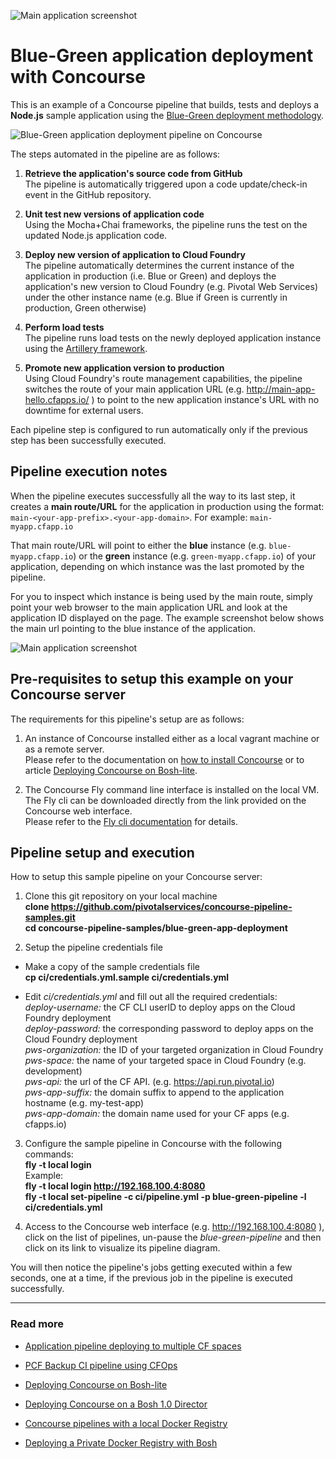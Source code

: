 ![Main application screenshot](https://raw.githubusercontent.com/pivotalservices/concourse-pipeline-samples/master/common/images/bg-pipeline-icon.jpg)

# Blue-Green application deployment with Concourse

This is an example of a Concourse pipeline that builds, tests and deploys a **Node.js** sample application using the [Blue-Green deployment methodology](http://docs.cloudfoundry.org/devguide/deploy-apps/blue-green.html).

![Blue-Green application deployment pipeline on Concourse](https://raw.githubusercontent.com/pivotalservices/concourse-pipeline-samples/master/common/images/bg-pipeline-01a.jpg)

The steps automated in the pipeline are as follows:

1. **Retrieve the application's source code from GitHub**  
   The pipeline is automatically triggered upon a code update/check-in event in the GitHub repository.

1. **Unit test new versions of application code**  
   Using the Mocha+Chai frameworks, the pipeline runs the test on the updated Node.js application code.

1. **Deploy new version of application to Cloud Foundry**  
   The pipeline automatically determines the current instance of the application in production (i.e. Blue or Green) and deploys the application's new version to Cloud Foundry (e.g. Pivotal Web Services) under the other instance name (e.g. Blue if Green is currently in production, Green otherwise)

1. **Perform load tests**  
   The pipeline runs load tests on the newly deployed application instance using the [Artillery framework](https://artillery.io/docs/getting-started/).

1. **Promote new application version to production**  
   Using Cloud Foundry's route management capabilities, the pipeline switches the route of your main application URL (e.g. http://main-app-hello.cfapps.io/ ) to point to the new application instance's URL with no downtime for external users.

Each pipeline step is configured to run automatically only if the previous step has been successfully executed.

## Pipeline execution notes

When the pipeline executes successfully all the way to its last step, it creates a **main route/URL** for the application in production using the format: ```main-<your-app-prefix>.<your-app-domain>```.  For example: ```main-myapp.cfapp.io```  

That main route/URL will point to either the **blue** instance (e.g. ```blue-myapp.cfapp.io```) or the **green** instance (e.g. ```green-myapp.cfapp.io```) of your application, depending on which instance was the last promoted by the pipeline.   

For you to inspect which instance is being used by the main route, simply point your web browser to the main application URL and look at the application ID displayed on the page. The example screenshot below shows the main url pointing to the blue instance of the application.

![Main application screenshot](https://raw.githubusercontent.com/pivotalservices/concourse-pipeline-samples/master/common/images/bgapp-screenshot-b.jpg)


## Pre-requisites to setup this example on your Concourse server

The requirements for this pipeline's setup are as follows:

1. An instance of Concourse installed either as a local vagrant machine or as a remote server.  
   Please refer to the documentation on [how to install Concourse](http://concourse.ci/installing.html) or to article [Deploying Concourse on Bosh-lite](https://github.com/pivotalservices/concourse-pipeline-samples/tree/master/concourse-on-bosh-lite).

1. The Concourse Fly command line interface is installed on the local VM.  
   The Fly cli can be downloaded directly from the link provided on the Concourse web interface.  
   Please refer to the [Fly cli documentation](http://concourse.ci/fly-cli.html) for details.


## Pipeline setup and execution

How to setup this sample pipeline on your Concourse server:

1. Clone this git repository on your local machine  
   __clone https://github.com/pivotalservices/concourse-pipeline-samples.git__  
   __cd concourse-pipeline-samples/blue-green-app-deployment__

1. Setup the pipeline credentials file
  * Make a copy of the sample credentials file  
  __cp ci/credentials.yml.sample ci/credentials.yml__  

  * Edit _ci/credentials.yml_ and fill out all the required credentials:  
_deploy-username:_ the CF CLI userID to deploy apps on the Cloud Foundry deployment  
_deploy-password:_ the corresponding password to deploy apps on the Cloud Foundry deployment  
_pws-organization:_ the ID of your targeted organization in Cloud Foundry   
_pws-space:_ the name of your targeted space in Cloud Foundry (e.g. development)  
_pws-api:_ the url of the CF API. (e.g. https://api.run.pivotal.io)  
_pws-app-suffix:_ the domain suffix to append to the application hostname (e.g. my-test-app)  
_pws-app-domain:_ the domain name used for your CF apps (e.g. cfapps.io)   

3. Configure the sample pipeline in Concourse with the following commands:  
   __fly -t local login <concourse-url>__  
   Example:  
   __fly -t local login http://192.168.100.4:8080__  
   __fly -t local set-pipeline -c ci/pipeline.yml -p blue-green-pipeline -l ci/credentials.yml__

4. Access to the Concourse web interface (e.g. http://192.168.100.4:8080 ), click on the list of pipelines, un-pause the _blue-green-pipeline_ and then click on its link to visualize its pipeline diagram.

You will then notice the pipeline's jobs getting executed within a few seconds, one at a time, if the previous job in the pipeline is executed successfully.

---

### Read more

- [Application pipeline deploying to multiple CF spaces](https://github.com/pivotalservices/sample-app-pipeline)

- [PCF Backup CI pipeline using CFOps](https://github.com/pivotalservices/concourse-pipeline-samples/tree/master/pcf-cfops-backup)

- [Deploying Concourse on Bosh-lite](https://github.com/pivotalservices/concourse-pipeline-samples/tree/master/concourse-on-bosh-lite)

- [Deploying Concourse on a Bosh 1.0 Director](https://github.com/pivotalservices/concourse-pipeline-samples/tree/master/concourse-on-bosh-1.0)

- [Concourse pipelines with a local Docker Registry](https://github.com/pivotalservices/concourse-pipeline-samples/tree/master/private-docker-registry)

- [Deploying a Private Docker Registry with Bosh](https://github.com/pivotalservices/concourse-pipeline-samples/tree/master/private-docker-registry/docker-registry-release)
